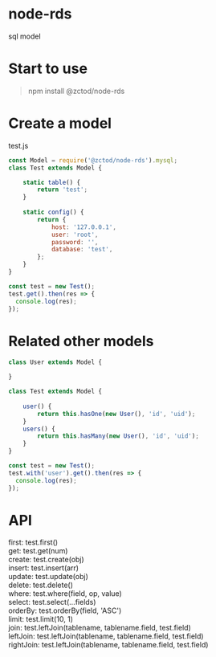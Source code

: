 # node-rds
sql model

# Start to use
> npm install @zctod/node-rds

# Create a model 
test.js
```javascript
const Model = require('@zctod/node-rds').mysql;
class Test extends Model {

    static table() {
        return 'test';
    }
    
    static config() {
        return {
            host: '127.0.0.1',
            user: 'root',
            password: '',
            database: 'test',
        };
    }
}

const test = new Test();
test.get().then(res => {
  console.log(res);
});
```

# Related other models
```javascript
class User extends Model {

}

class Test extends Model {
    
    user() {
        return this.hasOne(new User(), 'id', 'uid');
    }
    users() {
        return this.hasMany(new User(), 'id', 'uid');
    }
}

const test = new Test();
test.with('user').get().then(res => {
  console.log(res);
});
```

# API

first: test.first()   
get: test.get(num)   
create: test.create(obj)   
insert: test.insert(arr)   
update: test.update(obj)   
delete: test.delete()   
where: test.where(field, op, value)    
select: test.select(...fields)   
orderBy: test.orderBy(field, 'ASC')   
limit: test.limit(10, 1)   
join: test.leftJoin(tablename, tablename.field, test.field)   
leftJoin: test.leftJoin(tablename, tablename.field, test.field)   
rightJoin: test.leftJoin(tablename, tablename.field, test.field)   
